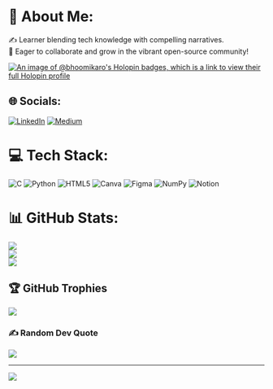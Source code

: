 # 💫 About Me:
✍️ Learner blending tech knowledge with compelling narratives.<br>🚀 Eager to collaborate and grow in the vibrant open-source community!

[![An image of @bhoomikaro's Holopin badges, which is a link to view their full Holopin profile](https://holopin.me/bhoomikaro)](https://holopin.io/@bhoomikaro)

## 🌐 Socials:
[![LinkedIn](https://img.shields.io/badge/LinkedIn-%230077B5.svg?logo=linkedin&logoColor=white)](https://linkedin.com/in/https://www.linkedin.com/in/bhoomika-rao-52521722a/) [![Medium](https://img.shields.io/badge/Medium-12100E?logo=medium&logoColor=white)](https://medium.com/@https://medium.com/@bhoomikarao) 

# 💻 Tech Stack:
![C](https://img.shields.io/badge/c-%2300599C.svg?style=flat&logo=c&logoColor=white) ![Python](https://img.shields.io/badge/python-3670A0?style=flat&logo=python&logoColor=ffdd54) ![HTML5](https://img.shields.io/badge/html5-%23E34F26.svg?style=flat&logo=html5&logoColor=white) ![Canva](https://img.shields.io/badge/Canva-%2300C4CC.svg?style=flat&logo=Canva&logoColor=white) ![Figma](https://img.shields.io/badge/figma-%23F24E1E.svg?style=flat&logo=figma&logoColor=white) ![NumPy](https://img.shields.io/badge/numpy-%23013243.svg?style=flat&logo=numpy&logoColor=white) ![Notion](https://img.shields.io/badge/Notion-%23000000.svg?style=flat&logo=notion&logoColor=white)
# 📊 GitHub Stats:
![](https://github-readme-stats.vercel.app/api?username=bhoomikarao22&theme=dark&hide_border=false&include_all_commits=false&count_private=false)<br/>
![](https://github-readme-streak-stats.herokuapp.com/?user=bhoomikarao22&theme=dark&hide_border=false)<br/>
![](https://github-readme-stats.vercel.app/api/top-langs/?username=bhoomikarao22&theme=dark&hide_border=false&include_all_commits=false&count_private=false&layout=compact)

## 🏆 GitHub Trophies
![](https://github-profile-trophy.vercel.app/?username=bhoomikarao22&theme=radical&no-frame=false&no-bg=true&margin-w=4)

### ✍️ Random Dev Quote
![](https://quotes-github-readme.vercel.app/api?type=horizontal&theme=dark)

---
[![](https://visitcount.itsvg.in/api?id=bhoomikarao22&icon=0&color=0)](https://visitcount.itsvg.in)

<!-- Proudly created with GPRM ( https://gprm.itsvg.in ) -->
